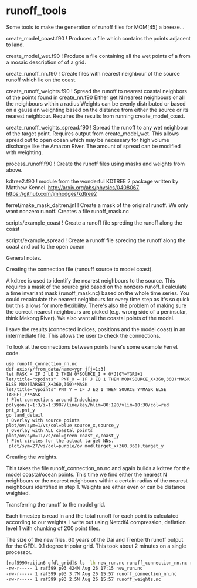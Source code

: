 # runoff_tools
Some tools to make the generation of runoff files for MOM[45] a breeze...

create_model_coast.f90   ! Produces a file which contains the points adjacent to land.

create_model_wet.f90    ! Produce a file containing all the wet points of a from a mosaic description of of a grid.

create_runoff_nn.f90     ! Create files with nearest neighbour of the source runoff which lie on the coast.

create_runoff_weights.f90 ! Spread the runoff to nearest coastal neighbors of the points found in create_nn.f90
                           Either get N nearest neighbours or all the neighbours within a radius
                           Weights can be evenly distributed or based on a gaussian weighting based on the distance
                           from either the source or its nearest neighbour. Requires the results from running
                           create_model_coast.
                           
create_runoff_weights_spread.f90 ! Spread the runoff to any wet neighbour of the target point. Requires output from
                           create_model_wet. This allows spread out to open ocean which may be necessary for high 
                           volume discharge like the Amazon River. The amount of spread can be modified with weighting.
                           
process_runoff.f90        ! Create the runoff files using masks and weights from above.

kdtree2.f90               ! module from the wonderful KDTREE 2 package written by Matthew Kennel.
                           http://arxiv.org/abs/physics/0408067
                           https://github.com/jmhodges/kdtree2

ferret/make_mask_daitren.jnl ! Create a mask of the original runoff. We only want nonzero runoff. Creates a file runoff_mask.nc

scripts/example_coast       ! Create a runoff file spreding the runoff along the coast

scripts/example_spread       ! Create a runoff file spreding the runoff along the coast and out to the open ocean
                           
                           
General notes.

Creating the connection file (runouff source to model coast).

A kdtree is used to identify the nearest neighbours to the source. This requires a mask of the source grid based
on the nonzero runoff. I calculate a time invariant mask (runoff_mask.nc) based on the whole time series. You could
recalculate the nearest neighbours for every time step as it's so quick but this allows for more flexibility.
There's also the problem of making sure the correct nearest neighbours are picked (e.g. wrong side of a peninsular,
think Mekong River).  We also want all the coastal points of the model.

I save the results (connected indices, positions and the model coast) in an intermediate file. This allows the user
to check the connections.

To look at the connections between points here's some example Ferret code.

```ferret
use runoff_connection_nn.nc
def axis/y/from_data/name=ygr j[j=1:3]
let MASK = IF J LE 2 THEN 0*SOURCE_I + 0*J[GY=YGR]+1
let/title="xpoints"  PNT_X = IF J EQ 1 THEN MOD(SOURCE_X+360,360)*MASK ELSE MOD(TARGET_X+360,360)*MASK
let/title="ypoints" PNT_Y = IF J EQ 1 THEN SOURCE_Y*MASK ELSE TARGET_Y*MASK
! Plot connections around Indochina
polygon/j=1:3/i=1:3987/line/key/hlim=80:120/vlim=10:30/col=red pnt_x,pnt_y
go land_detail
! Overlay with source points
plot/ov/sym=1/vs/col=blue source_x,source_y
! Overlay with ALL coastal points
plot/ov/sym=11/vs/col=green coast_x,coast_y
! Plot circles for the actual target NNs.
 plot/sym=27/vs/col=purple/ov mod(target_x+360,360),target_y
```

Creating the weights.

This takes the file  runoff_connection_nn.nc  and again builds a kdtree for the model coastal/ocean points. This time
we find either the nearest N neighbours or the nearest neighbours within a certain radius of the nearest neighbours
identified in step 1. Weights are either even or can be distance weighted.

Transferring the runoff to the model grid.

Each timestep is read in and the total runoff for each point is calculated according to our weights. I write out using
Netcdf4 compression, deflation level 1 with chunking of 200 point tiles.

The size of the new files. 60 years of the Dai and Trenberth runoff output for the GFDL 0.1 degree tripolar grid.
This took about 2 minutes on a single processor.

```bash
[raf599@raijin6 gfdl_grid]$ ls -lh new_run.nc runoff_connection_nn.nc runoff_weights.nc
-rw-r----- 1 raf599 p93 424M Aug 26 17:15 new_run.nc
-rw-r----- 1 raf599 p93 3.7M Aug 26 15:57 runoff_connection_nn.nc
-rw-r----- 1 raf599 p93 2.5M Aug 26 15:57 runoff_weights.nc
```
